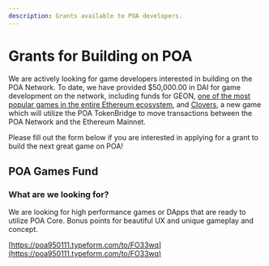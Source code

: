 ```yaml
---
description: Grants available to POA developers.
---
```


# Grants for Building on POA

We are actively looking for game developers interested in building on the POA Network. To date, we have provided $50,000.00 in DAI for game development on the network, including funds for GEON, [one of the most popular games in the entire Ethereum ecosystem](https://www.stateofthedapps.com/rankings/category/games), and [Clovers](https://clovers.network/), a new game which will utilize the POA TokenBridge to move transactions between the POA Network and the Ethereum Mainnet.

Please fill out the form below if you are interested in applying for a grant to build the next great game on POA! 

## POA Games Fund

### What are we looking for?

We are looking for high performance games or DApps that are ready to utilize POA Core. Bonus points for beautiful UX and unique gameplay and concept.

[https://poa950111.typeform.com/to/FO33wq](https://poa950111.typeform.com/to/FO33wq)

